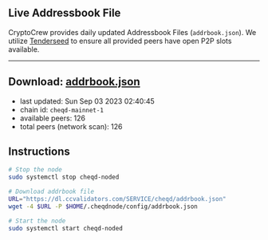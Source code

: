 ## Live Addressbook File

CryptoCrew provides daily updated Addressbook Files (`addrbook.json`). We utilize [Tenderseed](https://github.com/binaryholdings/tenderseed) to ensure all provided peers have open P2P slots available.

---
**Download: [addrbook.json](https://dl.ccvalidators.com/SERVICE/cheqd/addrbook.json)**
---

- last updated: Sun Sep 03 2023 02:40:45
- chain id: `cheqd-mainnet-1`
- available peers: 126
- total peers (network scan): 126

## Instructions
```sh
# Stop the node
sudo systemctl stop cheqd-noded

# Download addrbook file
URL="https://dl.ccvalidators.com/SERVICE/cheqd/addrbook.json"
wget -4 $URL -P $HOME/.cheqdnode/config/addrbook.json

# Start the node
sudo systemctl start cheqd-noded
```
